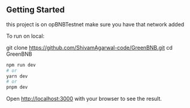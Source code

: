 ## Getting Started

this project is on opBNBTestnet make sure you have that network added

To run on local:

git clone https://github.com/ShivamAgarwal-code/GreenBNB.git
cd GreenBNB

```bash
npm run dev
# or
yarn dev
# or
pnpm dev
```

Open [http://localhost:3000](http://localhost:3000) with your browser to see the result.

